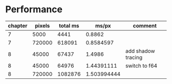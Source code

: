 # Performance
| chapter | pixels | total ms | ms/px       | comment            |
|---------|--------|----------|-------------|--------------------|
| 7       | 5000   | 4441     | 0.8862      |                    |
| 7       | 720000 | 618091   | 0.8584597   |                    |
| 8       | 45000  | 67437    | 1.4986      | add shadow tracing |
| 8       | 45000  | 64976    | 1.44391111  | switch to f64      |
| 8       | 720000 | 1082876  | 1.503994444 |                    |


